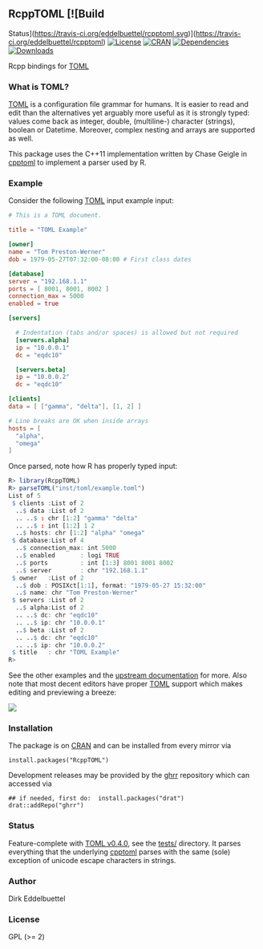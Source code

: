 ## RcppTOML [![Build
Status](https://travis-ci.org/eddelbuettel/rcpptoml.svg)](https://travis-ci.org/eddelbuettel/rcpptoml) [![License](http://img.shields.io/badge/license-GPL%20%28%3E=%202%29-brightgreen.svg?style=flat)](http://www.gnu.org/licenses/gpl-2.0.html) [![CRAN](http://www.r-pkg.org/badges/version/RcppTOML)](https://cran.r-project.org/package=RcppTOML) [![Dependencies](https://tinyverse.netlify.com/badge/RcppTOML)](https://cran.r-project.org/package=RcppTOML) [![Downloads](http://cranlogs.r-pkg.org/badges/RcppTOML?color=brightgreen)](http://www.r-pkg.org/pkg/RcppTOML)

Rcpp bindings for [TOML](https://github.com/toml-lang/toml)

### What is TOML?

[TOML](https://github.com/toml-lang/toml) is a configuration file grammar for
humans. It is easier to read and edit than the alternatives yet arguably more
useful as it is strongly typed: values come back as integer, double,
(multiline-) character (strings), boolean or Datetime. Moreover, complex
nesting and arrays are supported as well.

This package uses the C++11 implementation written by Chase Geigle in
[cpptoml](https://github.com/skystrife/cpptoml) to implement a parser used by
R.

### Example

Consider the following [TOML](https://github.com/toml-lang/toml) input example input:

```toml
# This is a TOML document.

title = "TOML Example"

[owner]
name = "Tom Preston-Werner"
dob = 1979-05-27T07:32:00-08:00 # First class dates

[database]
server = "192.168.1.1"
ports = [ 8001, 8001, 8002 ]
connection_max = 5000
enabled = true

[servers]

  # Indentation (tabs and/or spaces) is allowed but not required
  [servers.alpha]
  ip = "10.0.0.1"
  dc = "eqdc10"

  [servers.beta]
  ip = "10.0.0.2"
  dc = "eqdc10"

[clients]
data = [ ["gamma", "delta"], [1, 2] ]

# Line breaks are OK when inside arrays
hosts = [
  "alpha",
  "omega"
]
```

Once parsed, note how R has properly typed input:

```r
R> library(RcppTOML)
R> parseTOML("inst/toml/example.toml")
List of 5
 $ clients :List of 2
  ..$ data :List of 2
  .. ..$ : chr [1:2] "gamma" "delta"
  .. ..$ : int [1:2] 1 2
  ..$ hosts: chr [1:2] "alpha" "omega"
 $ database:List of 4
  ..$ connection_max: int 5000
  ..$ enabled       : logi TRUE
  ..$ ports         : int [1:3] 8001 8001 8002
  ..$ server        : chr "192.168.1.1"
 $ owner   :List of 2
  ..$ dob : POSIXct[1:1], format: "1979-05-27 15:32:00"
  ..$ name: chr "Tom Preston-Werner"
 $ servers :List of 2
  ..$ alpha:List of 2
  .. ..$ dc: chr "eqdc10"
  .. ..$ ip: chr "10.0.0.1"
  ..$ beta :List of 2
  .. ..$ dc: chr "eqdc10"
  .. ..$ ip: chr "10.0.0.2"
 $ title   : chr "TOML Example"
R> 
```

See the other examples and the [upstream documentation](https://github.com/toml-lang/toml) for more.
Also note that most decent editors have proper [TOML](https://github.com/toml-lang/toml) support
which makes editing and previewing a breeze:

![](https://raw.githubusercontent.com/eddelbuettel/rcpptoml/master/local/emacsAndTOML.png)

### Installation

The package is on [CRAN](https://cran.r-project.org) and can be installed
from every mirror via

```{.r}
install.packages("RcppTOML")
```

Development releases may be provided by the
[ghrr](http://ghrr.github.io/drat) repository which can accessed via

```{.r}
## if needed, first do:  install.packages("drat")
drat::addRepo("ghrr")
```

### Status

Feature-complete with
[TOML v0.4.0](https://github.com/toml-lang/toml/blob/master/versions/en/toml-v0.4.0.md),
see the [tests/](https://github.com/eddelbuettel/rcpptoml/tree/master/tests)
directory.  It parses everything that the underlying 
[cpptoml](https://github.com/skystrife/cpptoml) parses with the same (sole)
exception of unicode escape characters in strings.

### Author

Dirk Eddelbuettel

### License

GPL (>= 2)


